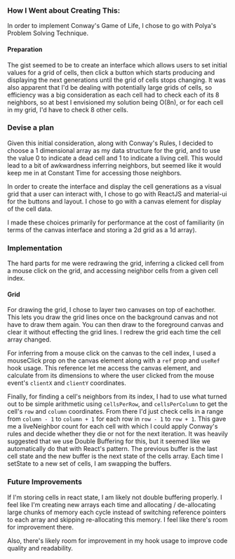 ### How I Went about Creating This:

In order to implement Conway's Game of Life, I chose to go with
Polya's Problem Solving Technique.

#### Preparation
The gist seemed to be to create an interface which allows users to set initial values for a grid of cells, then click a
button which starts producing and displaying the next generations until the grid of cells stops changing.  It was also
apparent that I'd be dealing with potentially large grids of cells, so efficiency was a big consideration as each cell
had to check each of its 8 neighbors, so at best I envisioned my solution being O(8n), or for each cell in my grid, I'd
have to check 8 other cells.

### Devise a plan
Given this initial consideration, along with Conway's Rules, I decided to choose a 1 dimensional array as my data
structure for the grid, and
to use the value 0 to indicate a dead cell and 1 to indicate a living cell.  This would lead to a bit of awkwardness
inferring neighbors, but seemed like it would keep me in at Constant Time for accessing those neighbors.

In order to create the interface and display the cell generations as a visual grid that a user can interact with, I
chose to go with ReactJS and material-ui for the buttons and layout.  I chose to go with a canvas element for display of
the cell data.

I made these choices primarily for performance at the cost of familiarity (in terms of the canvas interface and storing
a 2d grid as a 1d array).

### Implementation
The hard parts for me were redrawing the grid, inferring a clicked cell from a mouse click on the grid, and accessing
neighbor cells from a given cell index.

#### Grid
For drawing the grid, I chose to layer two canvases on top of eachother.  This lets you draw the grid lines once on the
background canvas and not have to draw them again.  You can then draw to the foreground canvas and clear it without
effecting the grid lines.  I redrew the grid each time the cell array changed.

For inferring from a mouse click on the canvas to the cell index, I used a mouseClick prop on the canvas element along
with a `ref` prop and `useRef` hook usage.  This reference let me access the canvas element, and calculate from its
dimensions to where the user clicked from the mouse event's `clientX` and `clientY` coordinates.


Finally, for finding a cell's neighbors from its index, I had to use what turned out to be simple arithmetic using
`cellsPerRow`, and `cellsPerColumn` to get the cell's `row` and `column` coordinates.  From there I'd just check cells
in a range from `column - 1` to `column + 1` for each row in `row - 1` to `row + 1`.  This gave me a liveNeighbor count
for each cell with which I could apply Conway's rules and decide whether they die or not for the next iteration.  It was
heavily suggested that we use Double Buffering for this, but it seemed like we automatically do that with React's
pattern.  The previous buffer is the last cell state and the new buffer is the next state of the cells array.  Each time
I setState to a new set of cells, I am swapping the buffers.

### Future Improvements
If I'm storing cells in react state, I am likely not double buffering properly.  I feel like I'm creating new arrays
each time and allocating / de-allocating large chunks of memory each cycle instead of switching reference pointers to
each array and skipping re-allocating this memory.  I feel like there's room for improvement there.

Also, there's likely room for improvement in my hook usage to improve code quality and readability.
